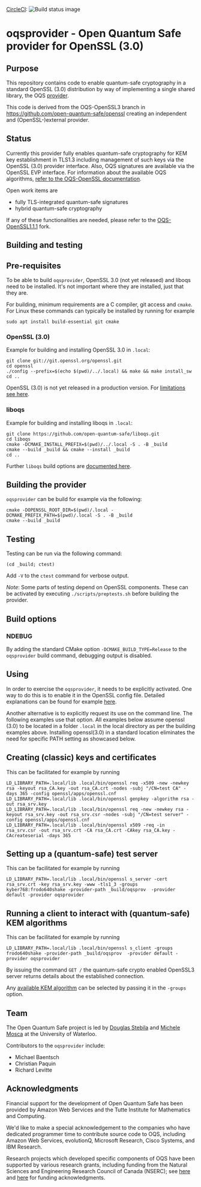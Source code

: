 [CircleCI](https://circleci.com/gh/open-quantum-safe/oqs-provider/tree/main): ![Build status image](https://circleci.com/gh/open-quantum-safe/oqs-provider/tree/main.svg?style=svg)

oqsprovider - Open Quantum Safe provider for OpenSSL (3.0)
==========================================================

Purpose
-------

This repository contains code to enable quantum-safe cryptography in a
standard OpenSSL (3.0) distribution by way of implementing a single shared
library, the OQS
[provider](https://www.openssl.org/docs/manmaster/man7/provider.html).

This code is derived from the OQS-OpenSSL3 branch in
https://github.com/open-quantum-safe/openssl creating
an independent and (OpenSSL-)external provider.

Status
------

Currently this provider fully enables quantum-safe cryptography for KEM
key establishment in TLS1.3 including management of such keys via the
OpenSSL (3.0) provider interface. Also, OQS signatures are available via
the OpenSSL EVP interface. For information about the available OQS algorithms,
[refer to the OQS-OpenSSL documentation](https://github.com/open-quantum-safe/openssl#supported-algorithms).

Open work items are
- fully TLS-integrated quantum-safe signatures
- hybrid quantum-safe cryptography

If any of these functionalities are needed, please refer to the
[OQS-OpenSSL1.1.1](https://github.com/open-quantum-safe/openssl) fork.

Building and testing
--------------------

## Pre-requisites

To be able to build `oqsprovider`, OpenSSL 3.0 (not yet released) and liboqs
need to be installed.  It's not important where they are installed, just
that they are.

For building, minimum requirements are a C compiler, git access and `cmake`.
For Linux these commands can typically be installed by running for example

    sudo apt install build-essential git cmake

### OpenSSL (3.0)

Example for building and installing OpenSSL 3.0 in `.local`:

    git clone git://git.openssl.org/openssl.git
    cd openssl
    ./config --prefix=$(echo $(pwd)/../.local) && make && make install_sw
    cd ..

OpenSSL (3.0) is not yet released in a production version. For [limitations
see here](https://wiki.openssl.org/index.php/OpenSSL_3.0#STATUS_of_current_development).

### liboqs

Example for building and installing liboqs in `.local`:

    git clone https://github.com/open-quantum-safe/liboqs.git
    cd liboqs
    cmake -DCMAKE_INSTALL_PREFIX=$(pwd)/../.local -S . -B _build
    cmake --build _build && cmake --install _build
    cd ..

Further `liboqs` build options are [documented here](https://github.com/open-quantum-safe/liboqs/wiki/Customizing-liboqs).

## Building the provider

`oqsprovider` can be build for example via the following:

    cmake -DOPENSSL_ROOT_DIR=$(pwd)/.local -DCMAKE_PREFIX_PATH=$(pwd)/.local -S . -B _build
    cmake --build _build

## Testing

Testing can be run via the following command:

    (cd _build; ctest)

Add `-V` to the `ctest` command for verbose output.

*Note*: Some parts of testing depend on OpenSSL components. These can be
activated by executing `./scripts/preptests.sh` before building the provider.

## Build options

### NDEBUG

By adding the standard CMake option `-DCMAKE_BUILD_TYPE=Release` to the
`oqsprovider` build command, debugging output is disabled.

Using
-----

In order to exercise the `oqsprovider`, it needs to be explicitly activated.
One way to do this is to enable it in the OpenSSL config file. Detailed
explanations can be found for example
[here](https://wiki.openssl.org/index.php/OpenSSL_3.0#Providers).

Another alternative is to explicitly request its use on the command line.
The following examples use that option. All examples below assume openssl (3.0)
to be located in a folder `.local` in the local directory as per the
building examples above. Installing openssl(3.0) in a standard location
eliminates the need for specific PATH setting as showcased below.

## Creating (classic) keys and certificates

This can be facilitated for example by running

    LD_LIBRARY_PATH=.local/lib .local/bin/openssl req -x509 -new -newkey rsa -keyout rsa_CA.key -out rsa_CA.crt -nodes -subj "/CN=test CA" -days 365 -config openssl/apps/openssl.cnf
    LD_LIBRARY_PATH=.local/lib .local/bin/openssl genpkey -algorithm rsa -out rsa_srv.key
    LD_LIBRARY_PATH=.local/lib .local/bin/openssl req -new -newkey rsa -keyout rsa_srv.key -out rsa_srv.csr -nodes -subj "/CN=test server" -config openssl/apps/openssl.cnf
    LD_LIBRARY_PATH=.local/lib .local/bin/openssl x509 -req -in rsa_srv.csr -out rsa_srv.crt -CA rsa_CA.crt -CAkey rsa_CA.key -CAcreateserial -days 365

## Setting up a (quantum-safe) test server

This can be facilitated for example by running

    LD_LIBRARY_PATH=.local/lib .local/bin/openssl s_server -cert rsa_srv.crt -key rsa_srv.key -www -tls1_3 -groups kyber768:frodo640shake -provider-path _build/oqsprov  -provider default -provider oqsprovider

## Running a client to interact with (quantum-safe) KEM algorithms

This can be facilitated for example by running

    LD_LIBRARY_PATH=.local/lib .local/bin/openssl s_client -groups frodo640shake -provider-path _build/oqsprov  -provider default -provider oqsprovider

By issuing the command `GET /` the quantum-safe crypto enabled OpenSSL3
server returns details about the established connection.

Any [available KEM algorithm](https://github.com/open-quantum-safe/openssl/tree/OQS-OpenSSL_1_1_1-stable#key-exchange) can be selected by passing it in the `-groups` option.

Team
----
The Open Quantum Safe project is led by [Douglas Stebila](https://www.douglas.stebila.ca/research/) and [Michele Mosca](http://faculty.iqc.uwaterloo.ca/mmosca/) at the University of Waterloo.

Contributors to the `oqsprovider` include:

- Michael Baentsch
- Christian Paquin
- Richard Levitte

Acknowledgments
---------------

Financial support for the development of Open Quantum Safe has been provided by Amazon Web Services and the Tutte Institute for Mathematics and Computing.

We'd like to make a special acknowledgement to the companies who have dedicated programmer time to contribute source code to OQS, including Amazon Web Services, evolutionQ, Microsoft Research, Cisco Systems, and IBM Research.

Research projects which developed specific components of OQS have been supported by various research grants, including funding from the Natural Sciences and Engineering Research Council of Canada (NSERC); see [here](https://openquantumsafe.org/papers/SAC-SteMos16.pdf) and [here](https://openquantumsafe.org/papers/NISTPQC-CroPaqSte19.pdf) for funding acknowledgments.
